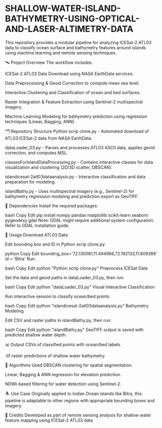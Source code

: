 # SHALLOW-WATER-ISLAND-BATHYMETRY-USING-OPTICAL-AND-LASER-ALTIMETRY-DATA

This repository provides a modular pipeline for analyzing ICESat-2 ATL03 data to classify ocean surface and bathymetry features around islands using machine learning and remote sensing techniques.

🛰️ Project Overview
The workflow includes:

ICESat-2 ATL03 Data Download using NASA EarthData services.

Data Preprocessing & Geoid Correction to compute mean sea level.

Interactive Clustering and Classification of ocean and bed surfaces.

Raster Integration & Feature Extraction using Sentinel-2 multispectral imagery.

Machine Learning Modeling for bathymetry prediction using regression techniques (Linear, Bagging, ANN).

🗂️ Repository Structure
Python scrip clone.py - Automated download of ATL03 ICESat-2 data from NASA EarthData.

dataLoader_03.py - Parses and processes ATL03 ASCII data, applies geoid correction, and computes MSL.

classesForIslandDataProcessing.py - Contains interactive classes for data visualization and clustering (2D/3D scatter, DBSCAN).

islandicesat-2atl03dataanalysis.py - Interactive classification and data preparation for modeling.

islandBathy.py - Uses multispectral imagery (e.g., Sentinel-2) for bathymetry regression modeling and prediction export as GeoTIFF.

🧰 Dependencies
Install the required packages:

bash
Copy
Edit
pip install numpy pandas matplotlib scikit-learn seaborn pygeodesy gdal
Note: GDAL might require additional system configuration. Refer to GDAL installation guide.

🔧 Usage
Download ATL03 Data

Edit bounding box and ID in Python scrip clone.py:

python
Copy
Edit
bounding_box='72.130081,11.494966,72.192133,11.609366'
id = 'Bitra'
Run:

bash
Copy
Edit
python "Python scrip clone.py"
Preprocess ICESat Data

Set the data and geoid paths in dataLoader_03.py, then run:

bash
Copy
Edit
python "dataLoader_03.py"
Visual Interactive Classification

Run interactive session to classify ocean/bed points:

bash
Copy
Edit
python "islandicesat-2atl03dataanalysis.py"
Bathymetry Modeling

Edit CSV and raster paths in islandBathy.py, then run:

bash
Copy
Edit
python "islandBathy.py"
GeoTIFF output is saved with predicted shallow water depth.

📊 Output
CSVs of classified points with ocean/bed labels.

.tif raster predictions of shallow water bathymetry.

🧠 Algorithms Used
DBSCAN clustering for spatial segmentation.

Linear, Bagging & ANN regression for elevation prediction.

NDWI-based filtering for water detection using Sentinel-2.

🏝️ Use Case
Originally applied to Indian Ocean islands like Bitra, this pipeline is adaptable to other regions with appropriate bounding boxes and imagery.

📌 Credits
Developed as part of remote sensing analysis for shallow water feature mapping using ICESat-2 ATL03 data
